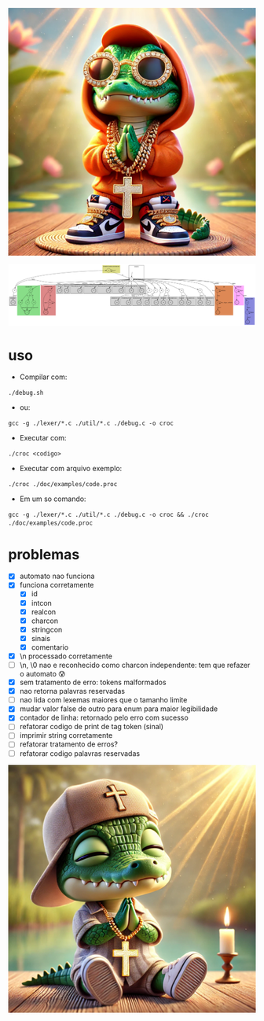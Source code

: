![swag](./doc/swag.webp)

![diagram](./doc/afd4.dot.svg)

# uso

- Compilar com:

`./debug.sh`

- ou:

`gcc -g ./lexer/*.c ./util/*.c ./debug.c -o croc`

- Executar com:

`./croc <codigo>`

- Executar com arquivo exemplo:

`./croc ./doc/examples/code.proc`

- Em um so comando:

`gcc -g ./lexer/*.c ./util/*.c ./debug.c -o croc && ./croc ./doc/examples/code.proc`

# problemas

- [X] automato nao funciona
- [X] funciona corretamente
    - [X] id
    - [X] intcon
    - [X] realcon
    - [X] charcon
    - [X] stringcon
    - [X] sinais
    - [X] comentario
- [X] \n processado corretamente
- [ ] \n, \0 nao e reconhecido como charcon independente: tem que refazer o automato 😰
- [X] sem tratamento de erro: tokens malformados
- [X] nao retorna palavras reservadas
- [ ] nao lida com lexemas maiores que o tamanho limite
- [X] mudar valor false de outro para enum para maior legibilidade
- [X] contador de linha: retornado pelo erro com sucesso
- [ ] refatorar codigo de print de tag token (sinal)
- [ ] imprimir string corretamente
- [ ] refatorar tratamento de erros?
- [ ] refatorar codigo palavras reservadas

![](./doc/cute.webp)
